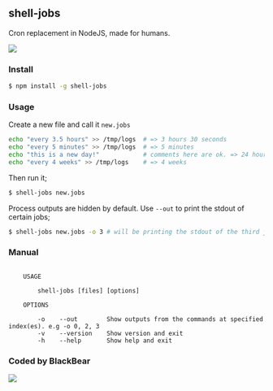 ## shell-jobs

Cron replacement in NodeJS, made for humans.

![](https://dl.dropbox.com/s/ld9s6cpjy3lwbb6/shell-jobs.png)

### Install

```bash
$ npm install -g shell-jobs
```

### Usage

Create a new file and call it `new.jobs`

```bash
echo "every 3.5 hours" >> /tmp/logs  # => 3 hours 30 seconds
echo "every 5 minutes" >> /tmp/logs  # => 5 minutes
echo "this is a new day!"            # comments here are ok. => 24 hours
echo "every 4 weeks" >> /tmp/logs    # => 4 weeks
```

Then run it;

```bash
$ shell-jobs new.jobs
```

Process outputs are hidden by default. Use `--out` to print the stdout of certain jobs;

```bash
$ shell-jobs new.jobs -o 3 # will be printing the stdout of the third job 'echo "this is a new day!"'
```

### Manual

```

    USAGE

        shell-jobs [files] [options]

    OPTIONS

        -o    --out        Show outputs from the commands at specified index(es). e.g -o 0, 2, 3
        -v    --version    Show version and exit
        -h    --help       Show help and exit

```

### Coded by BlackBear

![](http://distilleryimage4.s3.amazonaws.com/564cccc2831b11e28f3922000aaa2151_6.jpg)
